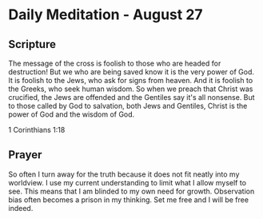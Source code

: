 # Daily Meditation - August 27

## Scripture

The message of the cross is foolish to those who are headed for destruction! But we who are
being saved know it is the very power of  God. It is foolish to the Jews, who ask for signs from
heaven. And it is foolish to the Greeks, who seek human wisdom. So when we preach that Christ
was crucified, the Jews are offended and the Gentiles say it's all nonsense. But to those called
by God to salvation, both Jews and Gentiles, Christ is the power of God and the wisdom of God. 

1 Corinthians 1:18


## Prayer

So often I turn away for the truth because it does not fit neatly into my worldview.  I use my
current understanding to limit what I allow myself to see.  This means that I am blinded to my own 
need for growth.  Observation bias often becomes a prison in my thinking.  Set me free and I will
be free indeed.

